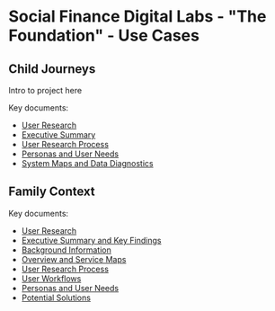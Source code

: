 # Social Finance Digital Labs - "The Foundation" - Use Cases

## Child Journeys

Intro to project here

Key documents:

 * [User Research](./Child-Journeys/CHILD&#32;JOURNEYS_User&#32;Research_DRAFT.pdf)
 * [Executive Summary](./Child-Journeys/CHILD&#32;JOURNEYS_Exec&#32;Summ&#32;and&#32;Key&#32;Findings_DRAFT.pdf)
 * [User Research Process](./Child-Journeys/CHILD&#32;JOURNEYS_User&#32;Research&#32;Process_DRAFT.pdf)
 * [Personas and User Needs](./Child-Journeys/CHILD&#32;JOURNEYS_Personas&#32;and&#32;User&#32;Needs_DRAFT.pdf)
 * [System Maps and Data Diagnostics](./Child-Journeys/CHILD&#32;JOURNEYS_System&#32;Maps&#32;and&#32;Data&#32;Diagnostics_DRAFT.pdf)

## Family Context

Key documents:

* [User Research](./Family-Context/FAMILY&#32;CONTEXT_User&#32;Research&#32;DRAFT.pdf)
* [Executive Summary and Key Findings](./Family-Context/FAMILY&#32;CONTEXT_Exec&#32;Summ&#32;and&#32;Key&#32;Findings_DRAFT.pdf)
* [Background Information](./Family-Context/FAMILY&#32;CONTEXT_Background&#32;Information_DRAFT.pdf)
* [Overview and Service Maps](./Family-Context/FAMILY&#32;CONTEXT_Overview&#32;and&#32;Service&#32;Maps_DRAFT.pdf)
* [User Research Process](./Family-Context/FAMILY&#32;CONTEXT_User&#32;Research&#32;Process_DRAFT.pdf)
* [User Workflows](./Family-Context/FAMILY&#32;CONTEXT_User&#32;Workflows_DRAFT.pdf)
* [Personas and User Needs](./Family-Context/FAMILY&#32;CONTEXT_Personas&#32;and&#32;User&#32;Needs_DRAFT.pdf)
* [Potential Solutions](./Family-Context/FAMILY&#32;CONTEXT_Potential&#32;Solutions_DRAFT.pdf)
